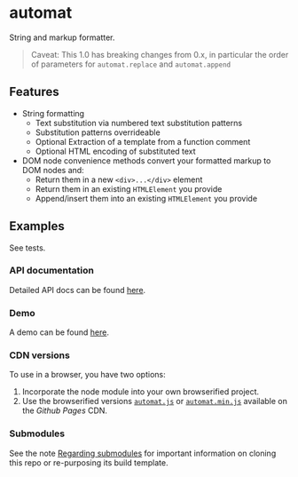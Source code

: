 # automat
String and markup formatter.

> Caveat: This 1.0 has breaking changes from 0.x, in particular the order of parameters for `automat.replace` and `automat.append`

## Features

* String formatting
  * Text substitution via numbered text substitution patterns
  * Substitution patterns overrideable
  * Optional Extraction of a template from a function comment
  * Optional HTML encoding of substituted text
* DOM node convenience methods convert your formatted markup to DOM nodes and:
  * Return them in a new `<div>...</div>` element
  * Return them in an existing `HTMLElement` you provide
  * Append/insert them into an existing `HTMLElement` you provide

## Examples

See tests.

### API documentation

Detailed API docs can be found [here](http://joneit.github.io/automat).

### Demo

A demo can be found [here](http://joneit.github.io/automat/demo.html).

### CDN versions

To use in a browser, you have two options:

1. Incorporate the node module into your own browserified project.
2. Use the browserified versions [`automat.js`](http://joneit.github.io/automat/automat.js) or [`automat.min.js`](http://joneit.github.io/automat/automat.min.js) available on the _Github Pages_ CDN.

### Submodules

See the note [Regarding submodules](https://github.com/openfin/rectangular#regarding-submodules)
for important information on cloning this repo or re-purposing its build template.
